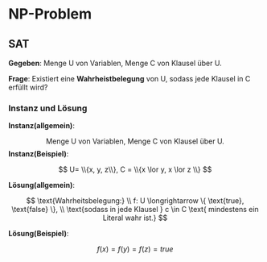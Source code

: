 # NP-Problem

## SAT

**Gegeben**: Menge U von Variablen, Menge C von Klausel über U.

**Frage**: Existiert eine **Wahrheistbelegung** von U, sodass jede Klausel in C erfüllt wird?

### Instanz und Lösung

**Instanz(allgemein)**:

$$
\text{Menge U von Variablen, Menge C von Klausel über U.}
$$
**Instanz(Beispiel)**:

$$ U= \\{x, y, z\\}, C = \\{x \lor y, x \lor z \\} $$

**Lösung(allgemein)**:

$$
\text{Wahrheitsbelegung:} \\
f: U \longrightarrow \{ \text{true}, \text{false} \}, \\
\text{sodass in jede Klausel } c \in C \text{ mindestens ein Literal wahr ist.}
$$


**Lösung(Beispiel)**:

$$
f(x)=f(y)=f(z)=true
$$